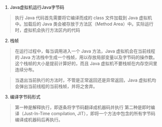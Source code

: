 1. Java虚拟机运行Java字节码

> 执行 Java 代码首先需要将它编译而成的 class 文件加载到 Java 虚拟机中。加载后的 Java 类会被存放于方法区（Method Area）中。实际运行时，虚拟机会执行方法区内的代码


2. 栈帧

> 在运行过程中，每当调用进入一个 Java 方法，Java 虚拟机会在当前线程的 Java 方法栈中生成一个栈帧，用以存放局部变量以及字节码的操作数。这个栈帧的大小是提前计算好的，而且 Java 虚拟机不要栈帧在内存空间里连续分布。

> 当退出当前执行的方法时，不管是正常返回还是异常返回，Java 虚拟机均会弹出当前线程的当前栈帧，并将之舍弃。


3. 编译字节码形式

> 第一种是解释执行，即逐条将字节码翻译成机器码并执行
> 第二种是即时编译（Just-In-Time compilation, JIT），即将一个方法中包含的所有字节码编译成机器码后再执行。

